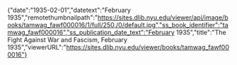 {"date":"1935-02-01","datetext":"February 1935","remotethumbnailpath":"https://sites.dlib.nyu.edu/viewer/api/image/books/tamwag_fawf000016/1/full/250,/0/default.jpg","ss_book_identifier":"tamwag_fawf000016","ss_publication_date_text":"February 1935","title":"The Fight Against War and Fascism, February 1935","viewerURL":"https://sites.dlib.nyu.edu/viewer/books/tamwag_fawf000016"}